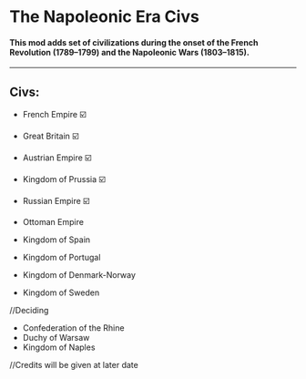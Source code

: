 # The Napoleonic Era Civs
  #### This mod adds set of civilizations during the onset of the French Revolution (1789–1799) and the Napoleonic Wars (1803–1815).
-----


## Civs:
- French Empire ☑️
- Great Britain ☑️
- Austrian Empire ☑️
- Kingdom of Prussia ☑️
- Russian Empire ☑️

  
- Ottoman Empire
- Kingdom of Spain
- Kingdom of Portugal
- Kingdom of Denmark-Norway
- Kingdom of Sweden
  
//Deciding
- Confederation of the Rhine
- Duchy of Warsaw
- Kingdom of Naples


//Credits will be given at later date
